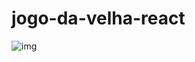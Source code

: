 # jogo-da-velha-react


![img](https://user-images.githubusercontent.com/104854577/211213014-69de2cf9-e07d-4d26-8765-5866c7ce7825.png)
